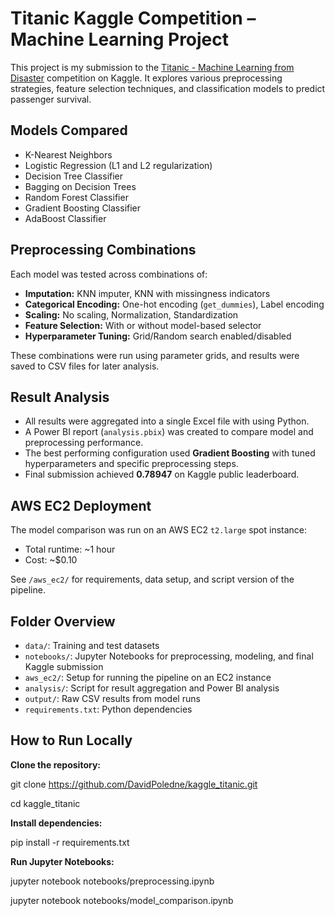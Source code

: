 # Titanic Kaggle Competition – Machine Learning Project

This project is my submission to the [Titanic - Machine Learning from Disaster](https://www.kaggle.com/c/titanic) competition on Kaggle. It explores various preprocessing strategies, feature selection techniques, and classification models to predict passenger survival.

## Models Compared

- K-Nearest Neighbors
- Logistic Regression (L1 and L2 regularization)
- Decision Tree Classifier
- Bagging on Decision Trees
- Random Forest Classifier
- Gradient Boosting Classifier
- AdaBoost Classifier

## Preprocessing Combinations

Each model was tested across combinations of:

- **Imputation:** KNN imputer, KNN with missingness indicators
- **Categorical Encoding:** One-hot encoding (`get_dummies`), Label encoding
- **Scaling:** No scaling, Normalization, Standardization
- **Feature Selection:** With or without model-based selector
- **Hyperparameter Tuning:** Grid/Random search enabled/disabled

These combinations were run using parameter grids, and results were saved to CSV files for later analysis.

## Result Analysis

- All results were aggregated into a single Excel file with using Python.
- A Power BI report (`analysis.pbix`) was created to compare model and preprocessing performance.
- The best performing configuration used **Gradient Boosting** with tuned hyperparameters and specific preprocessing steps.
- Final submission achieved **0.78947** on Kaggle public leaderboard.

## AWS EC2 Deployment

The model comparison was run on an AWS EC2 `t2.large` spot instance:
- Total runtime: ~1 hour
- Cost: ~$0.10

See `/aws_ec2/` for requirements, data setup, and script version of the pipeline.

## Folder Overview

- `data/`: Training and test datasets
- `notebooks/`: Jupyter Notebooks for preprocessing, modeling, and final Kaggle submission
- `aws_ec2/`: Setup for running the pipeline on an EC2 instance
- `analysis/`: Script for result aggregation and Power BI analysis
- `output/`: Raw CSV results from model runs
- `requirements.txt`: Python dependencies

## How to Run Locally

**Clone the repository:**

   git clone https://github.com/DavidPoledne/kaggle_titanic.git
   
   cd kaggle_titanic

**Install dependencies:**

  pip install -r requirements.txt

**Run Jupyter Notebooks:**

  jupyter notebook notebooks/preprocessing.ipynb
  
  jupyter notebook notebooks/model_comparison.ipynb
